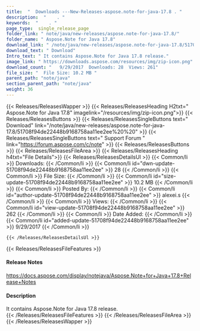 ```yaml
---
title:  "  Downloads ---New-Releases-aspose.note-for-java-17.8 . " 
description:  "    . " 
keywords:  "    . " 
page_type:  single_release_page
folder_link: " note/java/new-releases/aspose.note-for-java-17.8/"
folder_name: " Aspose.Note for Java 17.8"
download_link: " /note/java/new-releases/aspose.note-for-java-17.8/51708f94de22448b9168758aa11ee2ee"
download_text: " Download"
Intro_text: " It contains Aspose.Note for Java 17.8 release."
image_link: " https://downloads.aspose.com/resources/img/zip-icon.png"
download_count: "   9/29/2017  Downloads: 28  Views: 261"
file_size: "  File Size: 10.2 MB "
parent_path: "note/java"
section_parent_path: "note/java"
weight: 36 
---
```


{{< Releases/ReleasesWapper >}}
  {{< Releases/ReleasesHeading H2txt=" Aspose.Note for Java 17.8" imagelink="/resources/img/zip-icon.png">}}
  {{< Releases/ReleasesButtons >}}
    {{< Releases/ReleasesSingleButtons text=" Download" link="/note/java/new-releases/aspose.note-for-java-17.8/51708f94de22448b9168758aa11ee2ee%20%20" >}}
    {{< Releases/ReleasesSingleButtons text=" Support Forum " link="https://forum.aspose.com/c/note" >}}
  {{< Releases/ReleasesButtons >}}
  {{< Releases/ReleasesFileArea >}}
    {{< Releases/ReleasesHeading h4txt="File Details">}}
    {{< Releases/ReleasesDetailsUl >}}
            {{< Common/li  >}} Downloads: {{< /Common/li >}} 
      {{< Common/li id="dwn-update-51708f94de22448b9168758aa11ee2ee" >}} 28 {{< /Common/li >}} 
      {{< Common/li  >}} File Size: {{< /Common/li >}} 
      {{< Common/li id="size-update-51708f94de22448b9168758aa11ee2ee" >}} 10.2 MB {{< /Common/li >}} 
      {{< Common/li  >}} Posted By: {{< /Common/li >}} 
      {{< Common/li id="author-update-51708f94de22448b9168758aa11ee2ee" >}} alexei.s {{< /Common/li >}} 
      {{< Common/li  >}} Views: {{< /Common/li >}} 
      {{< Common/li id="view-update-51708f94de22448b9168758aa11ee2ee" >}} 262 {{< /Common/li >}} 
      {{< Common/li  >}} Date Added: {{< /Common/li >}} 
      {{< Common/li id="added-update-51708f94de22448b9168758aa11ee2ee" >}} 9/29/2017 {{< /Common/li >}} 

    {{< /Releases/ReleasesDetailsUl >}}

  {{< Releases/ReleasesFileFeatures >}}
      <h4>Release Notes</h4><div><a href="https://docs.aspose.com/display/notejava/Aspose.Note+for+Java+17.8+Release+Notes">https://docs.aspose.com/display/notejava/Aspose.Note+for+Java+17.8+Release+Notes</a></div><h4>Description</h4><div class="HTMLDescription">It contains Aspose.Note for Java 17.8 release.</div>
  {{< /Releases/ReleasesFileFeatures >}}
 {{< /Releases/ReleasesFileArea >}}
{{< /Releases/ReleasesWapper >}}


